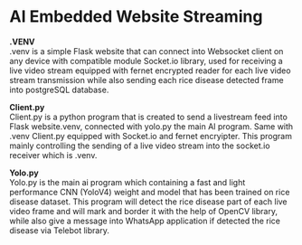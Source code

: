 # AI Embedded Website Streaming

<b>.VENV</b> <br>
.venv is a simple Flask website that can connect into Websocket client on any device with compatible module Socket.io library, used for receiving a live video stream equipped with fernet encrypted reader for each live video stream transmission while also sending each rice disease detected frame into postgreSQL database.

<b>Client.py</b> <br>
Client.py is a python program that is created to send a livestream feed into Flask website.venv, connected with yolo.py the main AI program. Same with .venv Client.py equipped with Socket.io and fernet encryipter. This program mainly controlling the sending of a live video stream into the socket.io receiver which is .venv.

<b>Yolo.py</b> <br>
Yolo.py is the main ai program which containing a fast and light performance CNN (YoloV4) weight and model that has been trained on rice disease dataset. This program will detect the rice disease part of each live video frame and will mark and border it with the help of OpenCV library, while also give a message into WhatsApp application if detected the rice disease via Telebot library.

